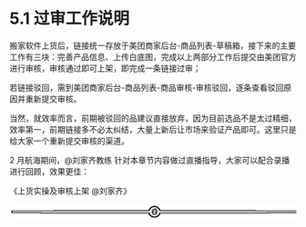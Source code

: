 # 5.1 过审工作说明

搬家软件上货后，链接统一存放于美团商家后台-商品列表-草稿箱，接下来的主要工作有三块：完善产品信息、上传白底图，完成以上两部分工作后提交由美团官方进行审核，审核通过即可上架，即完成一条链接过审；

若链接驳回，需到美团商家后台-商品列表-商品审核-审核驳回，逐条查看驳回原因并重新提交审核。

当然，就效率而言，前期被驳回的品建议直接放弃，因为目前选品不是太过精细，效率第一，前期链接多不必太纠结，大量上新后让市场来验证产品即可。这里只是给大家一个重新提交审核的渠道。

2 月航海期间，@刘家齐教练 针对本章节内容做过直播指导，大家可以配合录播进行回顾，效果更佳：

《上货实操及审核上架 @刘家齐》

![](img/af1b0ff95055ad1b068bc39a8c34b73c.png)